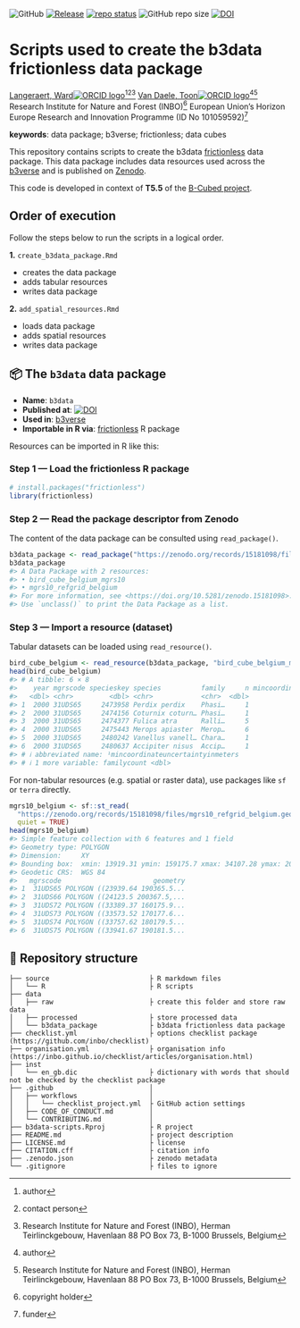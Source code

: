 
<!-- README.md is generated from README.Rmd. Please edit that file -->
<!-- badges: start -->

![GitHub](https://img.shields.io/github/license/b-cubed-eu/b3data-scripts)
[![Release](https://img.shields.io/github/release/b-cubed-eu/b3data-scripts.svg)](https://github.com/b-cubed-eu/b3data-scripts/releases)
[![repo
status](https://www.repostatus.org/badges/latest/wip.svg)](https://www.repostatus.org/#wip)
![GitHub repo
size](https://img.shields.io/github/repo-size/b-cubed-eu/b3data-scripts)
[![DOI](https://zenodo.org/badge/DOI/10.5281/zenodo.15190796.svg)](https://doi.org/10.5281/zenodo.15190796)
<!-- badges: end -->

# Scripts used to create the b3data frictionless data package

[Langeraert, Ward![ORCID
logo](https://info.orcid.org/wp-content/uploads/2019/11/orcid_16x16.png)](https://orcid.org/0000-0002-5900-8109)[^1][^2][^3]
[Van Daele, Toon![ORCID
logo](https://info.orcid.org/wp-content/uploads/2019/11/orcid_16x16.png)](https://orcid.org/0000-0002-1362-853X)[^4][^5]
Research Institute for Nature and Forest (INBO)[^6] European Union’s
Horizon Europe Research and Innovation Programme (ID No 101059592)[^7]

**keywords**: data package; b3verse; frictionless; data cubes

<!-- community: b3 -->
<!-- community: inbo -->
<!-- description: start -->

This repository contains scripts to create the b3data
[frictionless](https://docs.ropensci.org/frictionless/) data package.
This data package includes data resources used across the
[b3verse](https://docs.b-cubed.eu/guides/b3verse/) and is published on
[Zenodo](https://doi.org/10.5281/zenodo.15181097).
<!-- description: end -->

This code is developed in context of **T5.5** of the [B-Cubed
project](https://b-cubed.eu/).

## Order of execution

Follow the steps below to run the scripts in a logical order.

**1.** `create_b3data_package.Rmd`

- creates the data package
- adds tabular resources
- writes data package

**2.** `add_spatial_resources.Rmd`

- loads data package
- adds spatial resources
- writes data package

## 📦 The `b3data` data package

- **Name**: `b3data`
- **Published at**:
  [![DOI](https://zenodo.org/badge/DOI/10.5281/zenodo.15181097.svg)](https://doi.org/10.5281/zenodo.15181097)
- **Used in**: [b3verse](https://docs.b-cubed.eu/guides/b3verse/)
- **Importable in R via**:
  [frictionless](https://docs.ropensci.org/frictionless/) R package

Resources can be imported in R like this:

### Step 1 — Load the frictionless R package

``` r
# install.packages("frictionless")
library(frictionless)
```

### Step 2 — Read the package descriptor from Zenodo

The content of the data package can be consulted using `read_package()`.

``` r
b3data_package <- read_package("https://zenodo.org/records/15181098/files/datapackage.json")
b3data_package
#> A Data Package with 2 resources:
#> • bird_cube_belgium_mgrs10
#> • mgrs10_refgrid_belgium
#> For more information, see <https://doi.org/10.5281/zenodo.15181098>.
#> Use `unclass()` to print the Data Package as a list.
```

### Step 3 — Import a resource (dataset)

Tabular datasets can be loaded using `read_resource()`.

``` r
bird_cube_belgium <- read_resource(b3data_package, "bird_cube_belgium_mgrs10")
head(bird_cube_belgium)
#> # A tibble: 6 × 8
#>    year mgrscode specieskey species          family     n mincoordinateuncerta…¹
#>   <dbl> <chr>         <dbl> <chr>            <chr>  <dbl>                  <dbl>
#> 1  2000 31UDS65     2473958 Perdix perdix    Phasi…     1                   3536
#> 2  2000 31UDS65     2474156 Coturnix coturn… Phasi…     1                   3536
#> 3  2000 31UDS65     2474377 Fulica atra      Ralli…     5                   1000
#> 4  2000 31UDS65     2475443 Merops apiaster  Merop…     6                   1000
#> 5  2000 31UDS65     2480242 Vanellus vanell… Chara…     1                   3536
#> 6  2000 31UDS65     2480637 Accipiter nisus  Accip…     1                   3536
#> # ℹ abbreviated name: ¹​mincoordinateuncertaintyinmeters
#> # ℹ 1 more variable: familycount <dbl>
```

For non-tabular resources (e.g. spatial or raster data), use packages
like `sf` or `terra` directly.

``` r
mgrs10_belgium <- sf::st_read(
  "https://zenodo.org/records/15181098/files/mgrs10_refgrid_belgium.geojson",
  quiet = TRUE)
head(mgrs10_belgium)
#> Simple feature collection with 6 features and 1 field
#> Geometry type: POLYGON
#> Dimension:     XY
#> Bounding box:  xmin: 13919.31 ymin: 159175.7 xmax: 34107.28 ymax: 209553.2
#> Geodetic CRS:  WGS 84
#>   mgrscode                       geometry
#> 1  31UDS65 POLYGON ((23939.64 190365.5...
#> 2  31UDS66 POLYGON ((24123.5 200367.5,...
#> 3  31UDS72 POLYGON ((33389.37 160175.9...
#> 4  31UDS73 POLYGON ((33573.52 170177.6...
#> 5  31UDS74 POLYGON ((33757.62 180179.5...
#> 6  31UDS75 POLYGON ((33941.67 190181.5...
```

## 📁 Repository structure

    ├── source                         ├ R markdown files
    │   └── R                          ├ R scripts
    ├── data
    │   ├── raw                        ├ create this folder and store raw data
    │   ├── processed                  ├ store processed data
    │   └── b3data_package             ├ b3data frictionless data package
    ├── checklist.yml                  ├ options checklist package (https://github.com/inbo/checklist)
    ├── organisation.yml               ├ organisation info (https://inbo.github.io/checklist/articles/organisation.html)
    ├── inst
    │   └── en_gb.dic                  ├ dictionary with words that should not be checked by the checklist package
    ├── .github                        │ 
    │   ├── workflows                  │ 
    │   │   └── checklist_project.yml  ├ GitHub action settings
    │   ├── CODE_OF_CONDUCT.md         │ 
    │   └── CONTRIBUTING.md            │
    ├── b3data-scripts.Rproj           ├ R project
    ├── README.md                      ├ project description
    ├── LICENSE.md                     ├ license
    ├── CITATION.cff                   ├ citation info
    ├── .zenodo.json                   ├ zenodo metadata
    └── .gitignore                     ├ files to ignore

[^1]: author

[^2]: contact person

[^3]: Research Institute for Nature and Forest (INBO), Herman
    Teirlinckgebouw, Havenlaan 88 PO Box 73, B-1000 Brussels, Belgium

[^4]: author

[^5]: Research Institute for Nature and Forest (INBO), Herman
    Teirlinckgebouw, Havenlaan 88 PO Box 73, B-1000 Brussels, Belgium

[^6]: copyright holder

[^7]: funder
